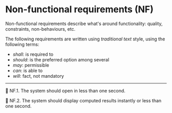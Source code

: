 # Non-functional requirements (NF)

Non-functional requirements describe what's around functionality:
quality, constraints, non-behaviours, etc.

The following requirements are written using *traditional text* style, 
using the following terms:

- *shall*: is required to
- *should*: is the preferred option among several
- *may*: permissible
- *can*: is able to
- *will*: fact, not mandatory

---

🔖 NF.1.
The system
should
open in less than one second.

🔖 NF.2.
The system
should
display computed results instantly or less than one second.